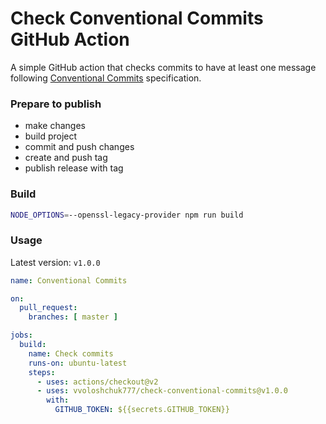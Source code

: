 # Check Conventional Commits GitHub Action

A simple GitHub action that checks commits to have at least one message
following [Conventional Commits](https://www.conventionalcommits.org/en/v1.0.0/) specification.

### Prepare to publish
- make changes
- build project
- commit and push changes
- create and push tag
- publish release with tag

### Build
```bash
NODE_OPTIONS=--openssl-legacy-provider npm run build
```

### Usage

Latest version: `v1.0.0`

```yml
name: Conventional Commits

on:
  pull_request:
    branches: [ master ]

jobs:
  build:
    name: Check commits
    runs-on: ubuntu-latest
    steps:
      - uses: actions/checkout@v2
      - uses: vvoloshchuk777/check-conventional-commits@v1.0.0
        with:
          GITHUB_TOKEN: ${{secrets.GITHUB_TOKEN}}
```

